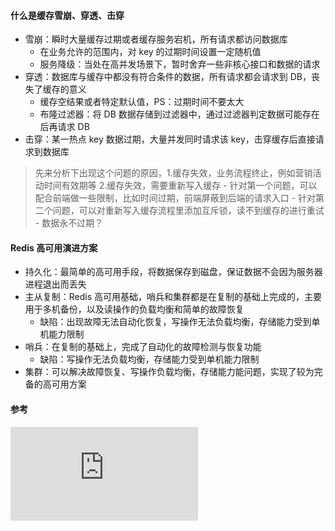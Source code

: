 #### 什么是缓存雪崩、穿透、击穿

 - 雪崩：瞬时大量缓存过期或者缓存服务宕机，所有请求都访问数据库
    - 在业务允许的范围内，对 key 的过期时间设置一定随机值
    - 服务降级：当处在高并发场景下，暂时舍弃一些非核心接口和数据的请求
 - 穿透：数据库与缓存中都没有符合条件的数据，所有请求都会请求到 DB，丧失了缓存的意义
    - 缓存空结果或者特定默认值，PS：过期时间不要太大
    - 布隆过滤器：将 DB 数据存储到过滤器中，通过过滤器判定数据可能存在后再请求 DB
 - 击穿：某一热点 key 数据过期，大量并发同时请求该 key，击穿缓存后直接请求到数据库
 > 先来分析下出现这个问题的原因，1.缓存失效，业务流程终止，例如营销活动时间有效期等 2.缓存失效，需要重新写入缓存
    - 针对第一个问题，可以配合前端做一些限制，比如时间过期，前端屏蔽到后端的请求入口
    - 针对第二个问题，可以对重新写入缓存流程里添加互斥锁，读不到缓存的进行重试
    - 数据永不过期？

#### Redis 高可用演进方案

 - 持久化：最简单的高可用手段，将数据保存到磁盘，保证数据不会因为服务器进程退出而丢失
 - 主从复制：Redis 高可用基础，哨兵和集群都是在复制的基础上完成的，主要用于多机备份，以及读操作的负载均衡和简单的故障恢复
    - 缺陷：出现故障无法自动化恢复，写操作无法负载均衡，存储能力受到单机能力限制
 - 哨兵：在复制的基础上，完成了自动化的故障检测与恢复功能
    - 缺陷：写操作无法负载均衡，存储能力受到单机能力限制
 - 集群：可以解决故障恢复、写操作负载均衡，存储能力能问题，实现了较为完备的高可用方案

#### 参考

![深入学习Redis（4）：哨兵](https://www.cnblogs.com/kismetv/p/9609938.html)